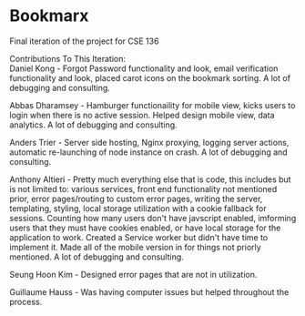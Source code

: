 # Bookmarx
Final iteration of the project for CSE 136

Contributions To This Iteration:  
Daniel Kong - Forgot Password functionality and look, email verification functionality and look, placed carot icons on the bookmark sorting. A lot of debugging and consulting.
  
Abbas Dharamsey - Hamburger functionaility for mobile view, kicks users to login when there is no active session. Helped design mobile view, data analytics. A lot of debugging and consulting.  
  
Anders Trier - Server side hosting, Nginx proxying, logging server actions, automatic re-launching of node instance on crash. A lot of debugging and consulting.  
  
Anthony Altieri - Pretty much everything else that is code, this includes but is not limited to: various services, front end functionality not mentioned prior, error pages/routing to custom error pages, writing the server, templating, styling, local storage utilization with a cookie fallback for sessions. Counting how many users don't have javscript enabled, imforming users that they must have cookies enabled, or have local storage for the application to work. Created a Service worker but didn't have time to implement it. Made all of the mobile version in for things not priorly mentioned. A lot of debugging and consulting.  
  
Seung Hoon Kim - Designed error pages that are not in utilization.  
  
Guillaume Hauss - Was having computer issues but helped throughout the process.
